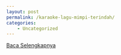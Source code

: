 ```yaml
---
layout: post
permalink: /karaoke-lagu-mimpi-terindah/
categories:
    - Uncategorized
---
```


[Baca Selengkapnya](/09)